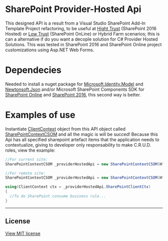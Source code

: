 # SharePoint Provider-Hosted Api
This designed API is a result from a Visual Studio SharePoint Add-In Template Project refactoring, to be useful at [Hight Trust](https://docs.microsoft.com/en-us/sharepoint/dev/sp-add-ins/create-high-trust-sharepoint-add-ins) (SharePoint 2016 Hosted) or [Low Trust](https://docs.microsoft.com/en-us/sharepoint/dev/sp-add-ins/creating-sharepoint-add-ins-that-use-low-trust-authorization) (SharePoint OnLine) or Hybrid Farm scenarios; this is can a alternative if do you want a decople solution for C# Provider Hosted Solutions. This was tested in SharePoint 2016 and SharePoint Online project customizations using Asp.NET Web Forms.

# Dependecies
Needed to install a nuget package for [Microsoft.Identity.Model](https://www.nuget.org/packages/Microsoft.IdentityModel/) and [Newtonsoft.Json](https://www.newtonsoft.com/json)
and/or
Microsoft SharePoint Components SDK for [SharePoint Online](https://www.microsoft.com/en-us/download/details.aspx?id=42038) and [SharePoint 2016](https://www.microsoft.com/en-us/download/details.aspx?id=51679), this second way is better.

# Examples of use
Instantiate [ClientContext](https://docs.microsoft.com/en-us/previous-versions/office/sharepoint-csom/ee538685(v%3Doffice.15)) object from this API object called [SharePointContextCSOM](https://github.com/antonio-leonardo/SharePointProviderHostedApi/blob/master/SharePointContextCSOM.cs) and all the magic is will be succed! Because this Api has all specified sharepoint artefact items that the application needs to contextualize, giving to developer only responsability to make C.R.U.D. roles, view the example:

```cs
//For current site:
SharePointContextCSOM _providerHostedApi = new SharePointContextCSOM(HttpContext.Current, "NameOfList");

//For remote site:
SharePointContextCSOM _providerHostedApi = new SharePointContextCSOM(HttpContext.Current, "http://remote/site/access", "NameOfList");

using(ClientContext ctx = _providerHostedApi.SharePointClientCtx)
{
  //To do SharePoint consume business rule...
}

```
----------------------
## License

[View MIT license](https://github.com/antonio-leonardo/SharePointProviderHostedApi/blob/master/LICENSE)
